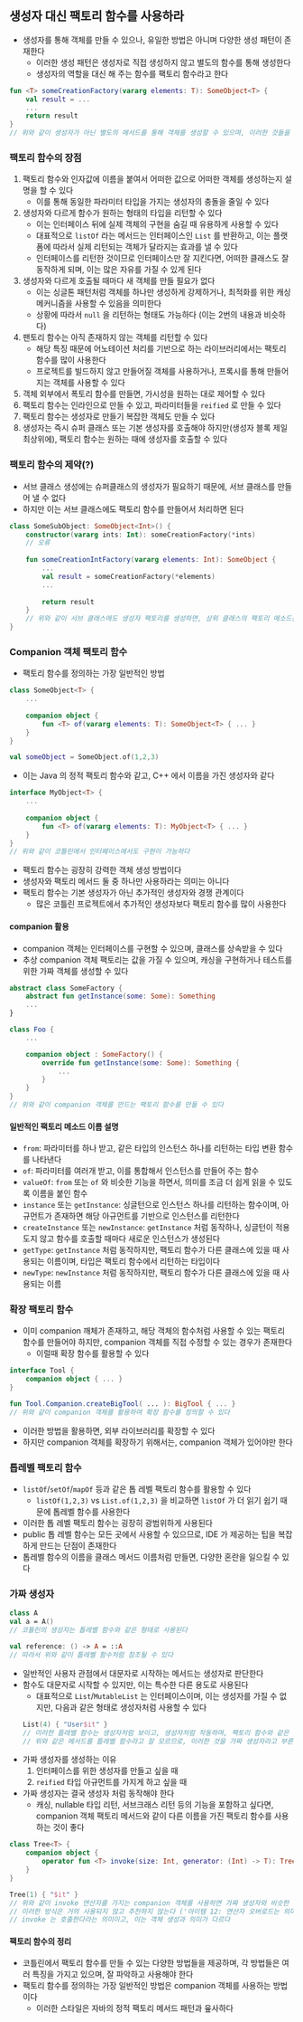 ## 생성자 대신 팩토리 함수를 사용하라

* 생성자를 통해 객체를 만들 수 있으나, 유일한 방법은 아니며 다양한 생성 패턴이 존재한다
    * 이러한 생성 패턴은 생성자로 직접 생성하지 않고 별도의 함수를 통해 생성한다
    * 생성자의 역할을 대신 해 주는 함수를 팩토리 함수라고 한다

```kotlin
fun <T> someCreationFactory(vararg elements: T): SomeObject<T> {
    val result = ...
    ...
    return result
}
// 위와 같이 생성자가 아닌 별도의 메서드를 통해 객체를 생성할 수 있으며, 이러한 것들을 팩토리 함수라고 한다
```

### 팩토리 함수의 장점

1. 팩토리 함수와 인자값에 이름을 붙여서 어떠한 값으로 어떠한 객체를 생성하는지 설명을 할 수 있다
    * 이를 통해 동일한 파라미터 타입을 가지는 생성자의 충돌을 줄일 수 있다
2. 생성자와 다르게 함수가 원하는 형태의 타입을 리턴할 수 있다
    * 이는 인터페이스 뒤에 실제 객체의 구현을 숨길 때 유용하게 사용할 수 있다
    * 대표적으로 `listOf` 라는 메서드는 인터페이스인 `List` 를 반환하고, 이는 플랫폼에 따라서 실제 리턴되는 객체가 달라지는 효과를 낼 수 있다
    * 인터페이스를 리턴한 것이므로 인터페이스만 잘 지킨다면, 어떠한 클래스도 잘 동작하게 되며, 이는 많은 자유를 가질 수 있게 된다
3. 생성자와 다르게 호출될 때마다 새 객체를 만들 필요가 없다
    * 이는 싱글톤 패턴처럼 객체를 하나만 생성하게 강제하거나, 최적화를 위한 캐싱 메커니즘을 사용할 수 있음을 의미한다
    * 상황에 따라서 `null` 을 리턴하는 형태도 가능하다 (이는 2번의 내용과 비슷하다)
4. 팬토리 함수는 아직 존재하지 않는 객체를 리턴할 수 있다
    * 해당 특징 때문에 어노테이션 처리를 기반으로 하는 라이브러리에서는 팩토리 함수를 많이 사용한다
    * 프로젝트를 빌드하지 않고 만들어질 객체를 사용하거나, 프록시를 통해 만들어지는 객체를 사용할 수 있다
5. 객체 외부에서 폭토리 함수를 만들면, 가시성을 원하는 대로 제어할 수 있다
6. 팩토리 함수는 인라인으로 만들 수 있고, 파라미터들을 `reified` 로 만들 수 있다
7. 팩토리 함수는 생성자로 만들기 복잡한 객체도 만들 수 있다
8. 생성자는 즉시 슈퍼 클래스 또는 기본 생성자를 호출해야 하지만(생성자 블록 제일 최상위에), 팩토리 함수는 원하는 때에 생성자를 호출할 수 있다

### 팩토리 함수의 제약(?)

* 서브 클래스 생성에는 슈퍼클래스의 생성자가 필요하기 때문에, 서브 클래스를 만들어 낼 수 없다
* 하지만 이는 서브 클래스에도 팩토리 함수를 만들어서 처리하면 된다

```kotlin
class SomeSubObject: SomeObject<Int>() {
    constructor(vararg ints: Int): someCreationFactory(*ints)
    // 오류
    
    fun someCreationIntFactory(vararg elements: Int): SomeObject {
        ...
        val result = someCreationFactory(*elements)
        ...
        
        return result
    }
    // 위와 같이 서브 클래스에도 생성자 팩토리를 생성하면, 상위 클래스의 팩토리 메소드를 사용할 수 있다
}
```

### Companion 객체 팩토리 함수

* 팩토리 함수를 정의하는 가장 일반적인 방법

```kotlin
class SomeObject<T> {
    ...
    
    companion object {
        fun <T> of(vararg elements: T): SomeObject<T> { ... }
    }
}

val someObject = SomeObject.of(1,2,3)
```

* 이는 Java 의 정적 팩토리 함수와 같고, C++ 에서 이름을 가진 생성자와 같다

```kotlin
interface MyObject<T> {
    ...
    
    companion object {
        fun <T> of(vararg elements: T): MyObject<T> { ... }
    }
}
// 위와 같이 코틀린에서 인터페이스에서도 구현이 가능하다
```

* 팩토리 함수는 굉장히 강력한 객체 생성 방법이다
* 생성자와 팩토리 메서드 둘 중 하나만 사용하라는 의미는 아니다
* 팩토리 함수는 기본 생성자가 아닌 추가적인 생성자와 경쟁 관계이다
    * 많은 코틀린 프로젝트에서 추가적인 생성자보다 팩토리 함수를 많이 사용한다

#### companion 활용

* companion 객체는 인터페이스를 구현할 수 있으며, 클래스를 상속받을 수 있다
* 추상 companion 객체 팩토리는 값을 가질 수 있으며, 캐싱을 구현하거나 테스트를 위한 가짜 객체를 생성할 수 있다

```kotlin
abstract class SomeFactory {
    abstract fun getInstance(some: Some): Something
    ...
}

class Foo {
    ...

    companion object : SomeFactory() {
        override fun getInstance(some: Some): Something {
            ...
        }
    }
}
// 위와 같이 companion 객체를 만드는 팩토리 함수를 만들 수 있다
```

#### 일반적인 팩토리 메소드 이름 설명

* `from`: 파라미터를 하나 받고, 같은 타입의 인스턴스 하나를 리턴하는 타입 변환 함수를 나타낸다
* `of`: 파라미터를 여러개 받고, 이를 통합해서 인스턴스를 만들어 주는 함수
* `valueOf`: `from` 또는 `of` 와 비슷한 기능을 하면서, 의미를 조금 더 쉽게 읽을 수 있도록 이름을 붙인 함수
* `instance` 또는 `getInstance`: 싱글턴으로 인스턴스 하나를 리턴하는 함수이며, 아규먼트가 존재하면 해당 아규먼트를 기반으로 인스턴스를 리턴한다
* `createInstance` 또는 `newInstance`: `getInstance` 처럼 동작하나, 싱글턴이 적용도지 않고 함수를 호출할 때마다 새로운 인스턴스가 생성된다
* `getType`: `getInstance` 처럼 동작하지만, 팩토리 함수가 다른 클래스에 있을 때 사용되는 이름이며, 타입은 팩토리 함수에서 리턴하는 타입이다
* `newType`: `newInstance` 처럼 동작하지만, 팩토리 함수가 다른 클래스에 있을 때 사용되는 이름

### 확장 팩토리 함수

* 이미 companion 깨체가 존재하고, 해당 객체의 함수처럼 사용할 수 있는 팩토리 함수를 만들어야 하지만, companion 객체를 직접 수정할 수 있는 경우가 존재한다
    * 이럴때 확장 함수를 활용할 수 있다
    
```kotlin
interface Tool {
    companion object { ... }
}

fun Tool.Companion.createBigTool( ... ): BigTool { ... }
// 위와 같이 companion 객체를 활용하여 확장 함수를 정의할 수 있다
```

* 이러한 방법을 활용하면, 외부 라이브러리를 확장할 수 있다
* 하지만 companion 객체를 확장하기 위해서는, companion 객체가 있어야만 한다

### 톱레벨 팩토리 함수

* `listOf`/`setOf`/`mapOf` 등과 같은 톱 레벨 팩토리 함수를 활용할 수 있다
    * `listOf(1,2,3)` vs `List.of(1,2,3)` 을 비교하면 `listOf` 가 더 읽기 쉽기 때문에 톱레벨 함수를 사용한다
* 이러한 톱 레벨 팩토리 함수는 굉장히 광범위하게 사용된다
* public 톱 레벨 함수는 모든 곳에서 사용할 수 있으므로, IDE 가 제공하는 팁을 복잡하게 만드는 단점이 존재한다
* 톱레벨 함수의 이름을 클래스 메서드 이름처럼 만들면, 다양한 혼란을 일으킬 수 있다

### 가짜 생성자

```kotlin
class A
val a = A()
// 코틀린의 생성자는 톱레벨 함수와 같은 형태로 사용된다

val reference: () -> A = ::A
// 따라서 위와 같이 톱레벨 함수처럼 참조될 수 있다
```

* 일반적인 사용자 관점에서 대문자로 시작하는 메서드는 생성자로 판단한다
* 함수도 대문자로 시작할 수 있지만, 이는 특수한 다른 용도로 사용된다
    * 대표적으로 `List`/`MutableList` 는 인터페이스이며, 이는 생성자를 가질 수 없지만, 다음과 같은 형태로 생성자처럼 사용할 수 있다
    ```kotlin
    List(4) { "User$it" }
    // 이러한 톱레벨 함수는 생성자처럼 보이고, 생성자처럼 작동하며, 팩토리 함수와 같은 모든 장점을 가진다
    // 위와 같은 메서드를 톱레벨 함수라고 잘 모르므로, 이러한 것을 가짜 생성자라고 부른다
    ```
* 가짜 생성자를 생성하는 이유
    1. 인터페이스를 위한 생성자를 만들고 싶을 때
    2. `reified` 타입 아규먼트를 가지게 하고 싶을 때
* 가짜 생성자는 결국 생성자 처럼 동작해야 한다
    * 캐싱, nullable 타입 리턴, 서브크래스 리턴 등의 기능을 포함하고 싶다면, companion 객체 팩토리 메서드와 같이 다른 이름을 가진 팩토리 함수를 사용하는 것이 좋다

```kotlin
class Tree<T> {
    companion object {
        operator fun <T> invoke(size: Int, generator: (Int) -> T): Tree<T> { ...}
    }
}

Tree(1) { "$it" }
// 위와 같이 invoke 연산자를 가지는 companion 객체를 사용하면 가짜 생성자와 비슷한 결과를 얻을 수 있으나,
// 이러한 방식은 거의 사용되지 않고 추천하지 않는다 ('아이템 12: 연산자 오버로드는 의미에 맞게 하라' 를 위배한다)
// invoke 는 호출한다라는 의미이고, 이는 객체 생성과 의미가 다르다
```

#### 팩토리 함수의 정리

* 코틀린에서 팩토리 함수를 만들 수 있는 다양한 방법들을 제공하며, 각 방법들은 여러 특징을 가지고 있으며, 잘 파악하고 사용해야 한다
* 팩토리 함수를 정의하는 가장 일반적인 방법은 companion 객체를 사용하는 방법이다
    * 이러한 스타일은 자바의 정적 팩토리 메서드 패턴과 윺사하다
